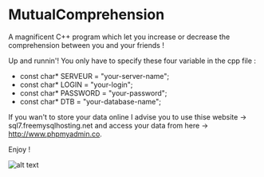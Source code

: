 # MutualComprehension
A magnificent C++ program which let you increase or decrease the comprehension between you and your friends !

Up and runnin'! You only have to specify these four variable in the cpp file : 

- const char* SERVEUR = "your-server-name";
- const char* LOGIN = "your-login";
- const char* PASSWORD = "your-password";
- const char* DTB = "your-database-name";

If you wan't to store your data online I advise you to use thise website → sql7.freemysqlhosting.net and access your data from here → http://www.phpmyadmin.co. 

Enjoy ! 

![alt text](https://github.com/AntoineDombrecht/MutualComprehension/screenshot.png)

